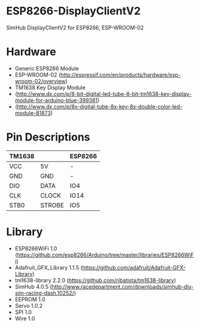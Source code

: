 # ESP8266-DisplayClientV2
SimHub DisplayClientV2 for ESP8266, ESP-WROOM-02

# Hardware
- Generic ESP8266 Module
 - ESP-WROOM-02 (http://espressif.com/en/products/hardware/esp-wroom-02/overview)
- TM1638 Key Display Module
 - (http://www.dx.com/p/8-bit-digital-led-tube-8-bit-tm1638-key-display-module-for-arduino-blue-399381)
 - (http://www.dx.com/p/8x-digital-tube-8x-key-8x-double-color-led-module-81873)

# Pin Descriptions
|TM1638||ESP8266|
|---|---|---|
|VCC|5V|-|
|GND|GND|-|
|DIO|DATA|IO4|
|CLK|CLOCK|IO14|
|STB0|STROBE|IO5|

# Library
 - ESP8266WiFi 1.0 (https://github.com/esp8266/Arduino/tree/master/libraries/ESP8266WiFi)
 - Adafruit_GFX_Library 1.1.5 (https://github.com/adafruit/Adafruit-GFX-Library)
 - tm1638-library 2.2.0 (https://github.com/rjbatista/tm1638-library)
 - SimHub 4.0.5 (http://www.racedepartment.com/downloads/simhub-diy-sim-racing-dash.10252/)
 - EEPROM 1.0
 - Servo 1.0.2
 - SPI 1.0
 - Wire 1.0
